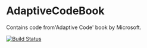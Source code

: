 # AdaptiveCodeBook
Contains code from'Adaptive Code' book by Microsoft.

[![Build Status](https://travis-ci.com/driden/AdaptiveCodeBook.svg?branch=master)](https://travis-ci.com/driden/AdaptiveCodeBook)
